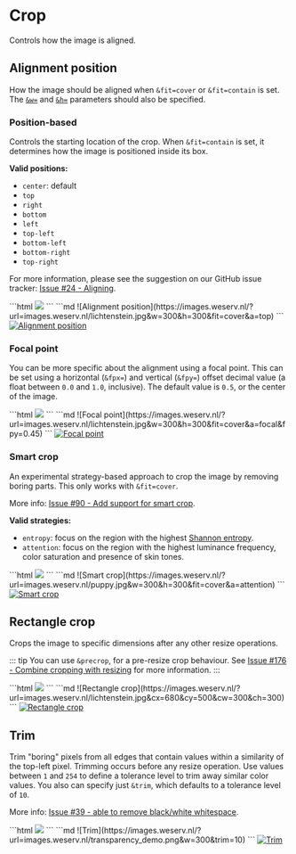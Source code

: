 # Crop

Controls how the image is aligned.

## Alignment position <QueryString field="a" />

How the image should be aligned when `&fit=cover` or `&fit=contain` is set. The [`&w=`](size.md#width) and [`&h=`](size.md#height)
parameters should also be specified.

### Position-based

Controls the starting location of the crop. When `&fit=contain` is set, it determines how the image is positioned inside its box.

**Valid positions:**
- `center`: default
- `top`
- `right`
- `bottom`
- `left`
- `top-left`
- `bottom-left`
- `bottom-right`
- `top-right`

For more information, please see the suggestion on our GitHub issue tracker: [Issue #24 - Aligning](https://github.com/weserv/images/issues/24).

<CodeGroup>
<CodeGroupItem title="HTML" active>
```html
<img src="//images.weserv.nl/?url=images.weserv.nl/lichtenstein.jpg&w=300&h=300&fit=cover&a=top">
```
</CodeGroupItem>

<CodeGroupItem title="Markdown">
```md
![Alignment position](https://images.weserv.nl/?url=images.weserv.nl/lichtenstein.jpg&w=300&h=300&fit=cover&a=top)
```
</CodeGroupItem>
</CodeGroup>

<a href="/?url=images.weserv.nl/lichtenstein.jpg&w=300&h=300&fit=cover&a=top" target="_blank">
  <img :src="$withBase('/static/lichtenstein.jpg?w=300&h=300&fit=cover&a=top')" alt="Alignment position">
</a>

### Focal point <QueryString field="a" value="focal" />

You can be more specific about the alignment using a focal point. This can be set using a horizontal
(`&fpx=`) and vertical (`&fpy=`) offset decimal value (a float between `0.0` and `1.0`, inclusive). The
default value is `0.5`, or the center of the image.

<CodeGroup>
<CodeGroupItem title="HTML" active>
```html
<img src="//images.weserv.nl/?url=images.weserv.nl/lichtenstein.jpg&w=300&h=300&fit=cover&a=focal&fpy=0.45">
```
</CodeGroupItem>

<CodeGroupItem title="Markdown">
```md
![Focal point](https://images.weserv.nl/?url=images.weserv.nl/lichtenstein.jpg&w=300&h=300&fit=cover&a=focal&fpy=0.45)
```
</CodeGroupItem>
</CodeGroup>

<a href="/?url=images.weserv.nl/lichtenstein.jpg&w=300&h=300&fit=cover&a=focal&fpy=0.45" target="_blank">
  <img :src="$withBase('/static/lichtenstein.jpg?w=300&h=300&fit=cover&a=focal&fpy=0.45')" alt="Focal point">
</a>

### Smart crop <QueryString field="a" value="[entropy,attention]" />

An experimental strategy-based approach to crop the image by removing boring parts. This only works
with `&fit=cover`.

More info: [Issue #90 - Add support for smart crop](https://github.com/weserv/images/issues/90).

**Valid strategies:**
- `entropy`: focus on the region with the highest [Shannon entropy](https://en.wikipedia.org/wiki/Entropy_%28information_theory%29).
- `attention`: focus on the region with the highest luminance frequency, color saturation and
  presence of skin tones.

<CodeGroup>
<CodeGroupItem title="HTML" active>
```html
<img src="//images.weserv.nl/?url=images.weserv.nl/puppy.jpg&w=300&h=300&fit=cover&a=attention">
```
</CodeGroupItem>

<CodeGroupItem title="Markdown">
```md
![Smart crop](https://images.weserv.nl/?url=images.weserv.nl/puppy.jpg&w=300&h=300&fit=cover&a=attention)
```
</CodeGroupItem>
</CodeGroup>

<a href="/?url=images.weserv.nl/puppy.jpg&w=300&h=300&fit=cover&a=attention" target="_blank">
  <img :src="$withBase('/static/puppy.jpg?w=300&h=300&fit=cover&a=attention')" alt="Smart crop">
</a>

## Rectangle crop <QueryString field="c[x,y,w,h]" />

Crops the image to specific dimensions after any other resize operations.

::: tip
You can use `&precrop`, for a pre-resize crop behaviour.
See [Issue #176 - Combine cropping with resizing](https://github.com/weserv/images/issues/176) for more information.
:::

<CodeGroup>
<CodeGroupItem title="HTML" active>
```html
<img src="//images.weserv.nl/?url=images.weserv.nl/lichtenstein.jpg&cx=680&cy=500&cw=300&ch=300">
```
</CodeGroupItem>

<CodeGroupItem title="Markdown">
```md
![Rectangle crop](https://images.weserv.nl/?url=images.weserv.nl/lichtenstein.jpg&cx=680&cy=500&cw=300&ch=300)
```
</CodeGroupItem>
</CodeGroup>

<a href="/?url=images.weserv.nl/lichtenstein.jpg&cx=680&cy=500&cw=300&ch=300" target="_blank">
  <img :src="$withBase('/static/lichtenstein.jpg?cx=680&cy=500&cw=300&ch=300')" alt="Rectangle crop">
</a>

## Trim <QueryString field="trim" />

Trim "boring" pixels from all edges that contain values within a similarity of the top-left pixel. Trimming
occurs before any resize operation. Use values between `1` and `254` to define a tolerance level to trim
away similar color values. You also can specify just `&trim`, which defaults to a tolerance level of `10`.

More info: [Issue #39 - able to remove black/white whitespace](https://github.com/weserv/images/issues/39).

<CodeGroup>
<CodeGroupItem title="HTML" active>
```html
<img src="//images.weserv.nl/?url=images.weserv.nl/transparency_demo.png&w=300&trim=10">
```
</CodeGroupItem>

<CodeGroupItem title="Markdown">
```md
![Trim](https://images.weserv.nl/?url=images.weserv.nl/transparency_demo.png&w=300&trim=10)
```
</CodeGroupItem>
</CodeGroup>

<a href="/?url=images.weserv.nl/transparency_demo.png&w=300&trim=10" target="_blank">
  <img :src="$withBase('/static/transparency_demo.png?w=300&trim=10')" alt="Trim">
</a>
